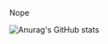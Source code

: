 Nope


![Anurag's GitHub stats](https://github-readme-stats.vercel.app/api?username=fake-era&count_private=true)
